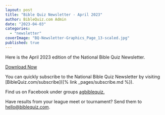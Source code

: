 ```yaml
---
layout: post
title: "Bible Quiz Newsletter - April 2023"
author: BibleQuiz.com Admin
date: "2023-04-03"
categories: 
  - "newsletter"
coverImage: "BQ-Newsletter-Graphics_Page_13-scaled.jpg"
published: true
---
```


Here is the April 2023 edition of the National Bible Quiz Newsletter.

<a href="{% link assets/2023/2023-April.pdf %}" class="button is-primary">Download Now</a>

You can quickly subscribe to the National Bible Quiz Newsletter by visiting [BibleQuiz.com/subscribe]({% link _pages/subscribe.md %}).

Find us on Facebook under groups [agbiblequiz.](https://www.facebook.com/groups/agbiblequiz)

Have results from your league meet or tournament? Send them to [hello@biblequiz.com](mailto:hello@biblequiz.com).
